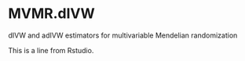 # MVMR.dIVW
dIVW and adIVW estimators for multivariable Mendelian randomization

This is a line from Rstudio.